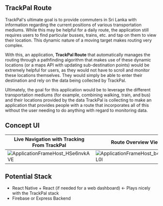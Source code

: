 ## TrackPal Route

TrackPal's ultimate goal is to provide commuters in Sri Lanka with information regarding the current positions of various transportation mediums. While this may be helpful for a daily route, the application still requires users to find particular busses, trains, etc. and tap on them to view their location. This dynamic nature of a moving target makes routing very complex.

With this, an application, **TrackPal Route** that automatically manages the routing through a pathfinding algorithm that makes use of these dynamic locations (or a maps API with updating sub-destination points) would be extremely helpful for users, as they would not have to scroll and monitor these locations themselves. They would simply be able to enter their destination and rely on the data being collected by TrackPal.

Ultimately, the goal for this application would be to leverage the different transportation mediums (for example, combining walking, train, and bus) and their locations provided by the data TrackPal is collecting to make an application that provides people with a route that incorporates all of this without the user needing to do anything with regard to monitoring data.

## Concept UI

| Live Navigation with Tracking From TrackPal                  | Route Overview View                                          | Plan Route Using Multiple Mediums                            |
| ------------------------------------------------------------ | ------------------------------------------------------------ | ------------------------------------------------------------ |
| ![ApplicationFrameHost_HSe6nvkAVE](https://user-images.githubusercontent.com/29003194/72750742-a7cdd980-3b8b-11ea-8ba4-feeea1939db9.png) | ![ApplicationFrameHost_b4TkEA3L0l](https://user-images.githubusercontent.com/29003194/72750756-aef4e780-3b8b-11ea-808e-faa5d043bd66.png) | ![ApplicationFrameHost_V1SPM8nxSr](https://user-images.githubusercontent.com/29003194/72751136-c08abf00-3b8c-11ea-9493-b8e3af42b58b.png) |

## Potential Stack
* React Native + React (if needed for a web dashboard) <- Plays nicely with the TrackPal stack
* Firebase or Express Backend
